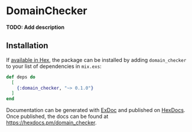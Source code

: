 # DomainChecker

**TODO: Add description**

## Installation

If [available in Hex](https://hex.pm/docs/publish), the package can be installed
by adding `domain_checker` to your list of dependencies in `mix.exs`:

```elixir
def deps do
  [
    {:domain_checker, "~> 0.1.0"}
  ]
end
```

Documentation can be generated with [ExDoc](https://github.com/elixir-lang/ex_doc)
and published on [HexDocs](https://hexdocs.pm). Once published, the docs can
be found at <https://hexdocs.pm/domain_checker>.

